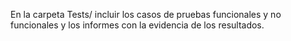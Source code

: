 En la carpeta Tests/ incluir los casos de pruebas funcionales y no funcionales y los informes con la evidencia de los resultados.